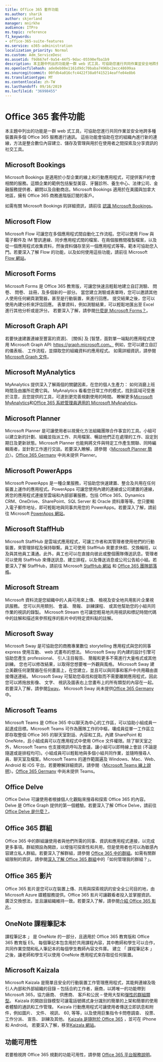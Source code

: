 ```yaml
---
title: Office 365 套件功能
ms.author: sharik
author: skjerland
manager: mnirkhe
audience: ITPro
ms.topic: reference
f1_keywords:
- office-365-suite-features
ms.service: o365-administration
localization_priority: Normal
ms.custom: Adm_ServiceDesc
ms.assetid: f9d667ef-9a54-44f5-9dac-05590efba1b9
description: 本主題中列出的功能是一群 web 式工具，可協助您進行共同作業並安全地跨多種裝置與多個 Office 365 服務進行通訊。 這些功能會協助在您的組織內進行新的連線，方法是整合數位內容建立、儲存及管理與用於在使用者之間探索及分享資訊的社交工具。
ms.openlocfilehash: ade0eb80e1161d9dc70baba7496bc2ecc48699aa
ms.sourcegitcommit: 00fdb4a016cfc4422f38a0f415214eaffe04e8b6
ms.translationtype: MT
ms.contentlocale: zh-TW
ms.lasthandoff: 09/16/2019
ms.locfileid: "36998455"
---
```

# <a name="office-365-suite-features"></a>Office 365 套件功能

本主題中列出的功能是一群 web 式工具，可協助您進行共同作業並安全地跨多種裝置與多個 Office 365 服務進行通訊。 這些功能會協助在您的組織內進行新的連線，方法是整合數位內容建立、儲存及管理與用於在使用者之間探索及分享資訊的社交工具。
  
## <a name="microsoft-bookings"></a>Microsoft Bookings
<a name="BKMK_Bookings"> </a>

Microsoft Bookings 是適用於小型企業的線上和行動應用程式，可提供客戶約會相關的服務。這類企業的範例包括髮型美容、牙醫診所、養生中心、法律公司、金融服務提供者、顧問以及自動商店。Microsoft Bookings 適用於在美國與加拿大地區，擁有 Office 365 商務進階版訂閱的客戶。 
  
如需有關 Microsoft Bookings 的詳細資訊，請前往 [認識 Microsoft Bookings](https://support.office.com/en-us/article/Say-hello-to-Microsoft-Bookings-47403d64-a067-4754-9ae9-00157244c27d?ui=en-US&amp;rs=en-US&amp;ad=US)。
  
## <a name="microsoft-flow"></a>Microsoft Flow
<a name="BKMK_Flow"> </a>

Microsoft Flow 可讓您在多個應用程式間自動化工作流程。您可以使用 Flow 與電子郵件及 IM 警訊連線、同步應用程式間的檔案、在兩個服務間複製檔案，以及從一個應用程式收集資料，然後資料儲存至另一個應用程式等等。範本可協助您入門。若要深入了解 Flow 的功能，以及如何使用這些功能，請前往 Microsoft [Flow 網站](https://flow.microsoft.com/en-us/)。
  
## <a name="microsoft-forms"></a>Microsoft Forms
<a name="BKMK_Forms"> </a>

Microsoft Forms 是 Office 365 教育版，可讓您快速且輕鬆地建立自訂測驗、 問卷、 問卷、 註冊，及多個新的一部分。 當您建立測驗或表單時，您可以邀請其他人使用任何網頁瀏覽器，甚至是行動裝置，來進行回應。 提交結果之後，您可以使用內建分析來評估回應。 表單資料，例如測驗結果，可以輕鬆地匯出至 Excel 進行其他分析或是評分。 若要深入了解，請參閱[什麼是 Microsoft Forms？](https://support.office.com/en-us/forms)。
  
## <a name="microsoft-graph-api"></a>Microsoft Graph API
<a name="BKMK_Graph"> </a>

若要快速建置連線至豐富的資源]、 [關係] 及 [智慧，面對單一端點的應用程式使用 Microsoft Graph API: https://graph.microsoft.com。 例如，您可以建立自訂的儀表板、 工作流程，並擷取您的組織資料的應用程式。 如需詳細資訊，請參閱[Microsoft Graph 文件](https://go.microsoft.com/fwlink/?linkid=849595)。
  
## <a name="microsoft-myanalytics"></a>Microsoft MyAnalytics
<a name="BKMK_MyAnalytics"> </a>

MyAnalytics 提供深入了解兩個的關鍵因素，在您的個人生產力： 如何消磨上班時間及由誰所花費它與。 MyAnalytics 看看您日常工作的模式，找到區域可受惠於注意，且您提供的工具，可達到更完善規劃使用的時間。 瞭解更多[Microsoft MyAnalytics](https://products.office.com/business/myanalytics-personal-analytics)和[Office 365 系統管理員適用的 Microsoft MyAnalytics](https://docs.microsoft.com/workplace-analytics/myanalytics/overview/mya-for-admins)。
  
## <a name="microsoft-planner"></a>Microsoft Planner
<a name="BKMK_Planner"> </a>

Microsoft Planner 是可讓使用者以視覺化方法組織團隊合作事宜的工具。小組可以建立新的計劃、組織並指派工作、共用檔案、暢談他們正在處理的工作、設定到期日及更新狀態。Microsoft Planner 也能夠將文件與特定工作產生關聯、同時編輯兩者，並針對工作進行交談。若要深入瞭解，請參閱〈[Microsoft Planner 簡介](http://go.microsoft.com/fwlink/?LinkID=718016&amp;clcid=0x4809)〉。[Office 365 Germany](office-365-germany.md) 中尚未提供 Planner。
  
## <a name="microsoft-powerapps"></a>Microsoft PowerApps
<a name="BKMK_PowerApps"> </a>

Microsoft PowerApps 是一種企業服務，可協助您快速建置、整合及共用在任何裝置上運作的應用程式。PowerApps 可讓您使用內建的連線或公司建置的連線，將您的應用程式連接至雲端和內部部署服務，包括 Office 365、Dynamics CRM、OneDrive、SharePoint、SQL Server 和 Oracle 資料庫等等。您只要輸入電子郵件地址，即可輕鬆地與同事共用您的 PowerApps。若要深入了解，請前往 Microsoft [PowerApps 網站](https://powerapps.microsoft.com/en-us/)。
  
## <a name="microsoft-staffhub"></a>Microsoft StaffHub
<a name="BKMK_StaffHub"> </a>

Microsoft StaffHub 是雲端式應用程式，可讓工作者和其管理者使用他們的行動裝置，來管理排程及保持聯繫。員工可使用 StaffHub 來要求休假、交換輪班，以及與其他員工溝通。此外，員工也可以在直接向彼此或整個團隊傳送訊息。管理者可以使用 StaffHub 來傳送訊息、建立排程，以及傳送消息或公司公告給小組。若要深入了解 StaffHub，請前往 Microsoft [StaffHub 網站](https://staffhub.office.com/) 和 [Office 365 團隊部落格](https://blogs.office.com/2017/01/12/microsoft-staffhub-is-here/)。
  
## <a name="microsoft-stream"></a>Microsoft Stream
<a name="BKMK_Stream"> </a>

Microsoft 資料流是您組織中的人員可用來上傳、 檢視及安全地共用影片企業視訊服務。 您可以共用類別、 會議、 簡報、 訓練課程、 或其他幫助您的小組共同作業的視訊的錄製。 Microsoft Stream 也可讓您輕易地共用視訊和標記時間代碼中的註解和描述來參照程序的影片中的特定資料點的註解。
  
## <a name="microsoft-sway"></a>Microsoft Sway
<a name="BKMK_Sway"> </a>

Microsoft Sway 是可協助您的商務專業數位 storytelling 應用程式與您的同事 express 使用互動、 web 式畫布的想法。 Microsoft Sway 的內建的設計引擎可協助您產生 professional、 引人注目報告、 簡報和更多不需進行大量格式或其他訓練。 您也可以修改結果，以取得您想要唯一外觀與風格。 Microsoft Sway 建立美觀任何瀏覽器在任何畫面上，在您建立，並且可以與同事和客戶中共用藉由直接傳送連結。 Microsoft Sway 可幫助您尋找和提取而不需要離開應用程式，因此您可以將拖放影像、 文字、 視訊及圖表右上您畫布上的所有類型的內容在一起。 若要深入了解，請參閱[Sway](https://sway.com)。 Microsoft Sway 尚未提供[Office 365 Germany](office-365-germany.md)中。
  
## <a name="microsoft-teams"></a>Microsoft Teams
<a name="BKMK_Teams"> </a>

Microsoft Teams 是 Office 365 中以聊天為中心的工作區，可以協助小組成員一起達成目標。Microsoft Teams 可作為團隊工作的中樞，壤成員從單一工作區立即存取整個 Office 365 的聊天室對話、內容和工具。內建 SharePoint 和 OneNote，且小組成員可以在應用程式中使用 Office 文件權限。除了聊天室之外，Microsoft Teams 也支援視訊呼叫及會議，讓小組可以即時線上會談 (不論是隨選或是排程均可)。小組成員可以輕鬆地與多個小組共同作業，並隨時搜尋人員、聊天室及檔案。Microsoft Teams 的運作範圍遍及 Windows、Mac、Web、Android 和 iOS 平台。若要瞭解詳細資訊，請參閱〈[Microsoft Teams 線上說明](https://go.microsoft.com/fwlink/?linkid=834413)〉。[Office 365 Germany](office-365-germany.md) 中尚未提供 Teams。
  
## <a name="office-delve"></a>Office Delve
<a name="BKMK_Delve"> </a>

Office Delve 可讓使用者根據個人化觀點來搜尋和探索 Office 365 的內容。Delve 是 Office Graph 提供的第一個體驗。若要深入了解 Office Delve，請前往 [Office Delve 是什麼？](https://go.microsoft.com/fwlink/?LinkId=511463)。 
  
## <a name="office-365-groups"></a>Office 365 群組
<a name="BKMK_Groups"> </a>

Office 365 中的群組讓使用者與他們所需的同事、資訊和應用程式連接，以完成更多事項。群組預設為開啟，以增強可探索性和共用，但是使用者也可以為敏感內容建立私人群組。若要深入了解群組，請參閱 [Office 365 中的群組](https://support.office.com/en-US/Article/Find-help-about-Groups-in-Office-365-7a9b321f-b76a-4d53-b98b-a2b0b7946de1)。如需有關群組限制的資訊，請參閱[深入了解 Office 365 群組](https://go.microsoft.com/fwlink/?linkid=846714)中的「如何管理我的群組？」。
  
## <a name="office-365-video"></a>Office 365 影片
<a name="BKMK_Video"> </a>

Office 365 影片是您可以在裝置上傳、共用與探索視訊的安全全公司目的地，由 Microsoft Azure 媒體服務提供。Office 365 影片可讓觀看者投入並掌握資訊、廣泛交換想法，並且讓組織維持一致。若要深入了解，請參閱[介紹 Office 365 影片](https://blogs.office.com/2014/11/18/introducing-office-365-video/)。
  
## <a name="onenote-class-notebook"></a>OneNote 課程筆記本

課程筆記本 」 是 OneNote 的一部分，且適用於 Office 365 教育版和 Office 365 教育版 E5。 每個筆記本包含用於共用課程內容，其中教師和學生可以合作，共同作業空間和私人筆記本的每個學生教師內容文件庫。 建立 「 課程筆記本 」 之後，讓老師和學生可以使用 OneNote 應用程式來存取從任何裝置。

## <a name="microsoft-kaizala"></a>Microsoft Kaizala

Microsoft Kaizala 是簡單且安全的行動裝置工作管理應用程式，其能夠連線及吸引人內部和外部組織的目錄 – 包括合約工作者，廠商，以將唯一的功能帶到 Microsoft 365，協力廠商、 供應商、 客戶和公民 – 使用大型和[彈性的群組類型](https://techcommunity.microsoft.com/t5/Microsoft-Kaizala-Blog/Model-your-communication-needs-using-Kaizala/ba-p/299710)。 Kaizala 的開啟目錄模型可讓電話號碼式身分識別的簡單的上架和簡單的使用者體驗的通訊和工作管理。 Kaizala 行動應用程式可讓使用者傳送立即訊息和附件，例如圖片、 文件、 視訊、 60, 等等，以及使用巨集指令卡問卷調查、 投票、 工作分派、 宣告、 訓練及其他。 [Kaizala 是隨附於 Office 365](https://products.office.com/en/business/microsoft-kaizala) ，並可在 iPhone 和 Android。 若要深入了解，移至[Kaizala 網站](https://products.office.com/en/business/microsoft-kaizala)。 
  
## <a name="feature-availability"></a>功能可用性

若要檢視跨 Office 365 規劃的功能可用性，請參閱 [Office 365 平台服務說明](https://technet.microsoft.com/en-us/library/office-365-platform-service-description.aspx)。
  


